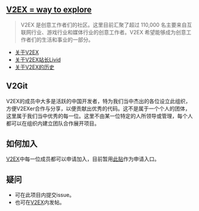 ## [ V2EX = way to explore](https://v2ex.com/)
> V2EX 是创意工作者们的社区。这里目前汇聚了超过 110,000 名主要来自互联网行业、游戏行业和媒体行业的创意工作者。V2EX 希望能够成为创意工作者们的生活和事业的一部分。 

- [关于V2EX](https://v2ex.com/about)
- [关于V2EX站长Livid](http://livid.v2ex.com/portfolio.html)
- [关于V2EX的历史](http://livid.v2ex.com/essays/2012/04/25/v2ex-2to3/)
## V2Git
V2EX的成员中大多是活跃的中国开发者，特为我们当中杰出的各位设立此组织，方便V2EXer合作与分享，以便贡献出优秀的代码。这不是属于一个个人的团体，这里属于我们当中优秀的每一位。这里不由某一位特定的人所领导或管理，每个人都可以在组织内建立团队合作展开项目。
## 如何加入
[V2EX](https://v2ex.com/)中每一位成员都可以申请加入，目前暂用[此贴](https://v2ex.com/t/278487#reply421)作为申请入口。
## 疑问
- 可在此项目内提交issue。
- 也可在[V2EX](https://v2ex.com/)内发帖。
